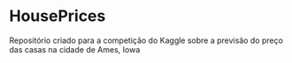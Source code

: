 # HousePrices
Repositório criado para a competição do Kaggle sobre a previsão do preço das casas na cidade de Ames, Iowa
